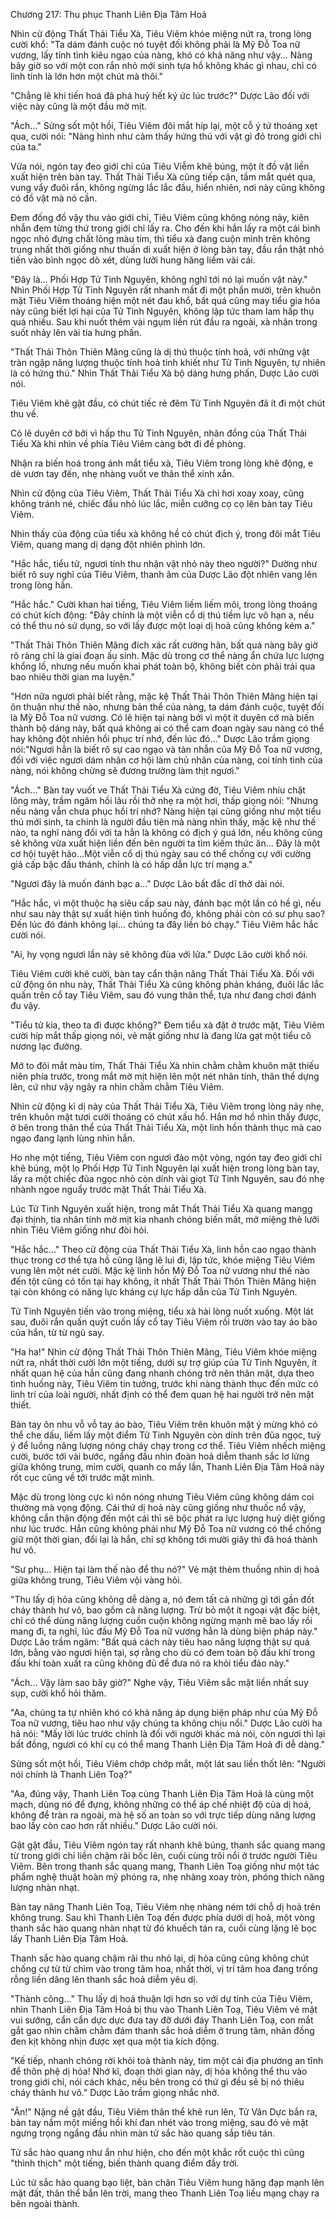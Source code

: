 




Chương 217: Thu phục Thanh Liên Địa Tâm Hoả


Nhìn cử động Thất Thải Tiểu Xà, Tiêu Viêm khóe miệng nứt ra, trong lòng cười khổ: "Ta dám đánh cuộc nó tuyệt đối không phải là Mỹ Đỗ Toa nữ vương, lấy tính tình kiêu ngạo của nàng, khó có khả năng như vậy... Nàng bây giờ so với một con rắn nhỏ mới sinh tựa hồ không khác gì nhau, chỉ có linh tính là lớn hơn một chút mà thôi."

"Chẳng lẽ khi tiến hoá đã phá huỷ hết ký ức lúc trước?" Dược Lão đối với việc này cũng là một đầu mờ mịt.

"Ách..." Sửng sốt một hồi, Tiêu Viêm đôi mắt híp lại, một cỗ ý tứ thoáng xẹt qua, cười nói: "Nàng hình như cảm thấy hứng thú với vật gì đó trong giới chỉ của ta."

Vừa nói, ngón tay đeo giới chỉ của Tiêu Viễm khẽ búng, một ít đồ vật liền xuất hiện trên bàn tay. Thất Thải Tiểu Xà cũng tiếp cận, tầm mắt quét qua, vung vẩy đuôi rắn, không ngừng lắc lắc đầu, hiển nhiên, nơi này cũng không có đồ vật mà nó cần.

Đem đống đồ vậy thu vào giới chỉ, Tiêu Viêm cũng không nóng nảy, kiên nhẫn đem từng thứ trong giới chỉ lấy ra. Cho đến khi hắn lấy ra một cái bình ngọc nhỏ đựng chất lỏng màu tím, thì tiểu xà đang cuộn mình trên không trung nhất thời giống như thuấn di xuất hiện ở lòng bàn tay, đầu rắn thật nhỏ tiến vào bình ngọc dò xét, dùng lưỡi hung hăng liếm vài cái.

"Đây là... Phối Hợp Tử Tinh Nguyên, không nghĩ tới nó lại muốn vật này." Nhìn Phối Hợp Tử Tinh Nguyên rất nhanh mất đi một phần mười, trên khuôn mặt Tiêu Viêm thoáng hiện một nét đau khổ, bất quá cũng may tiểu gia hỏa này cũng biết lợi hại của Tử Tinh Nguyên, không lập tức tham lam hấp thụ quá nhiều. Sau khi nuốt thêm vài ngụm liền rút đầu ra ngoài, xà nhãn trong suốt nhảy lên vài tia hưng phấn.

"Thất Thải Thôn Thiên Mãng cũng là dị thú thuộc tính hoả, với những vật tràn ngập năng lượng thuộc tính hoả tinh khiết như Tử Tinh Nguyên, tự nhiên là có hứng thú." Nhìn Thất Thải Tiểu Xà bộ dáng hưng phấn, Dược Lão cười nói.

Tiêu Viêm khẽ gật đầu, có chút tiếc rẻ đêm Tử Tinh Nguyên đã ít đi một chút thu về.

Có lẽ duyên cớ bởi vì hấp thu Tử Tinh Nguyên, nhãn đồng của Thất Thải Tiểu Xà khi nhìn về phía Tiêu Viêm càng bớt đi đề phòng.

Nhận ra biến hoá trong ánh mắt tiểu xà, Tiêu Viêm trong lòng khẽ động, e dè vươn tay đến, nhẹ nhàng vuốt ve thân thể xinh xắn.

Nhìn cử động của Tiêu Viêm, Thất Thải Tiểu Xà chỉ hơi xoay xoay, cũng không tránh né, chiếc đầu nhỏ lúc lắc, miễn cưỡng cọ cọ lên bàn tay Tiêu Viêm.

Nhìn thấy của động của tiểu xà không hề có chút địch ý, trong đôi mắt Tiêu Viêm, quang mang dị dạng đột nhiên phình lớn.

"Hắc hắc, tiểu tử, ngươi tính thu nhận vật nhỏ này theo người?" Dường như biết rõ suy nghĩ của Tiêu Viêm, thanh âm của Dược Lão đột nhiên vang lên trong lòng hắn.

"Hắc hắc." Cười khan hai tiếng, Tiêu Viêm liếm liếm môi, trong lòng thoáng có chút kích động: "Đây chính là một viễn cổ dị thú tiềm lực vô hạn a, nếu có thể thu nó sử dụng, so với lấy được một loại dị hoả cũng không kém a."

"Thất Thải Thôn Thiên Mãng đích xác rất cường hãn, bất quá nàng bây giờ rõ ràng chỉ là giai đoạn ấu sinh. Mặc dù trong cơ thể nàng ẩn chứa lực lượng khổng lồ, nhưng nếu muốn khai phát toàn bộ, không biết còn phải trải qua bao nhiêu thời gian ma luyện."

"Hơn nữa ngươi phải biết rằng, mặc kệ Thất Thải Thôn Thiên Mãng hiện tại ôn thuận như thế nào, nhưng bản thể của nàng, ta dám đánh cuộc, tuyệt đối là Mỹ Đỗ Toa nữ vương. Có lẽ hiện tại nàng bởi vì một ít duyên cớ mà biến thành bộ dáng này, bất quá không ai có thể cam đoan ngày sau nàng có thể hay không đột nhiên hồi phục trí nhớ, đến lúc đó..." Dược Lão trầm giọng nói:"Ngươi hẳn là biết rõ sự cao ngạo và tàn nhẫn của Mỹ Đỗ Toa nữ vương, đối với việc ngươi dám nhân cơ hội làm chủ nhân của nàng, coi tính tình của nàng, nói không chừng sẽ đương trường làm thịt ngươi."

"Ách..." Bàn tay vuốt ve Thất Thải Tiểu Xà cứng đờ, Tiêu Viêm nhíu chặt lông mày, trầm ngâm hồi lâu rồi thở nhẹ ra một hơi, thấp giọng nói: "Nhưng nếu nàng vẫn chưa phục hồi trí nhớ? Nàng hiện tại cũng giống như một tiểu thú mới sinh, ta chính là người đầu tiên mà nàng nhìn thấy, mặc kệ như thế nào, ta nghĩ nàng đối với ta hẳn là không có địch ý quá lớn, nếu không cũng sẽ không vừa xuất hiện liền đến bên người ta tìm kiếm thức ăn... Đây là một cơ hội tuyệt hảo...Một viễn cổ dị thú ngày sau có thể chống cự với cường giả cấp bậc đấu thánh, chính là có hấp dẫn lực trí mạng a."

"Ngươi đây là muốn đánh bạc a..." Dược Lão bất đắc dĩ thở dài nói.

"Hắc hắc, vì một thuộc hạ siêu cấp sau này, đánh bạc một lần có hề gì, nếu như sau này thật sự xuất hiện tình huống đó, không phải còn có sư phụ sao? Đến lúc đó đánh không lại... chúng ta đây liền bỏ chạy." Tiêu Viêm hắc hắc cười nói.

"Ai, hy vọng ngươi lần này sẽ không đùa với lửa." Dược Lão cười khổ nói.

Tiêu Viêm cười khẽ cười, bàn tay cẩn thận nâng Thất Thải Tiểu Xà. Đối với cử động ôn nhu này, Thất Thải Tiểu Xà cũng không phản kháng, đuôi lắc lắc quấn trên cổ tay Tiêu Viêm, sau đó vung thân thể, tựa như đang chơi đánh đu vậy.

"Tiểu tử kia, theo ta đi được không?" Đem tiểu xà đặt ở trước mặt, Tiêu Viêm cười híp mắt thấp giọng nói, vẻ mặt giống như là đang lừa gạt một tiểu cô nương lạc đường.

Mở to đôi mắt màu tím, Thất Thải Tiểu Xà nhìn chằm chằm khuôn mặt thiếu niên phía trước, trong mắt mờ mịt hiện lên một nét nhân tính, thân thể dựng lên, cứ như vậy ngây ra nhìn chằm chằm Tiêu Viêm.

Nhìn cử động kì dị này của Thất Thải Tiểu Xà, Tiêu Viêm trong lòng nảy nhẹ, trên khuôn mặt tươi cười thoáng có chút xấu hổ. Hắn mơ hồ nhìn thấy được, ở bên trong thân thể của Thất Thải Tiểu Xà, một linh hồn thành thục mà cao ngạo đang lạnh lùng nhìn hắn.

Ho nhẹ một tiếng, Tiêu Viêm con ngươi đảo một vòng, ngón tay đeo giới chỉ khẽ búng, một lọ Phối Hợp Tử Tinh Nguyên lại xuất hiện trong lòng bàn tay, lấy ra một chiếc đũa ngọc nhỏ còn dính vài giọt Tử Tinh Nguyên, sau đó nhẹ nhành ngoe nguẩy trước mặt Thất Thải Tiểu Xà.

Lúc Tử Tinh Nguyên xuất hiện, trong mắt Thất Thải Tiểu Xà quang mangg đại thịnh, tia nhân tính mờ mịt kia nhanh chóng biến mất, mở miệng thè lưỡi nhìn Tiêu Viêm giống như đòi hỏi.

"Hắc hắc..." Theo cử động của Thất Thải Tiểu Xà, linh hồn cao ngạo thành thục trong cơ thể tựa hồ cũng lặng lẽ lui đi, lập tức, khóe miệng Tiêu Viêm vung lên một nét cười. Mặc kệ linh hồn Mỹ Đỗ Toa nữ vương như thế nào đến tột cũng có tồn tại hay không, ít nhất Thất Thải Thôn Thiên Mãng hiện tại còn không có năng lực kháng cự lực hấp dẫn của Tử Tinh Nguyên.

Tử Tinh Nguyên tiến vào trong miệng, tiểu xà hài lòng nuốt xuống. Một lát sau, đuôi rắn quấn quýt cuốn lấy cổ tay Tiêu Viêm rồi trườn vào tay áo bào của hắn, từ từ ngủ say.

"Ha ha!" Nhìn cử động Thất Thải Thôn Thiên Mãng, Tiêu Viêm khóe miệng nứt ra, nhất thời cười lớn một tiếng, dưới sự trợ giúp của Tử Tinh Nguyên, ít nhất quan hệ của hắn cũng đang nhanh chóng trở nên thân mật, dựa theo tình huống này, Tiêu Viêm tin tưởng, trước khi nàng thành thục đến mức có linh trí của loài người, nhất định có thể đem quan hệ hai người trở nên mật thiết.

Bàn tay ôn nhu vỗ vỗ tay áo bào, Tiêu Viêm trên khuôn mặt ý mừng khó có thể che dấu, liếm lấy một điểm Tử Tinh Nguyên còn dính trên đũa ngọc, tuỳ ý để luồng năng lượng nóng cháy chạy trong cơ thể. Tiêu Viêm nhếch miệng cười, bước tới vài bước, ngẩng đầu nhìn đoàn hoả diễm thanh sắc lơ lửng giữa không trung, mỉm cười, quanh co mấy lần, Thanh Liên Địa Tâm Hoả này rốt cục cũng về tới trước mặt mình.

Mặc dù trong lòng cực kì nôn nóng nhưng Tiêu Viêm cũng không dám coi thường mà vọng động. Cái thứ dị hoả này cũng giống như thuốc nổ vậy, không cẩn thận động đến một cái thì sẽ bộc phát ra lực lượng huỷ diệt giống như lúc trước. Hắn cũng không phải như Mỹ Đỗ Toa nữ vương có thể chống giữ một thời gian, đổi lại là hắn, chỉ sợ không tới mười giây thì đã hoá thành hư vô.

"Sư phụ... Hiện tại làm thế nào để thu nó?" Vẻ mặt thèm thuồng nhìn dị hoả giữa không trung, Tiêu Viêm vội vàng hỏi.

"Thu lấy dị hỏa cũng không dễ dàng a, nó đem tất cả những gì tới gần đốt cháy thành hư vô, bao gồm cả năng lượng. Trừ bỏ một ít ngoại vật đặc biệt, chỉ có thể dùng năng lượng cuồn cuộn không ngừng mạnh mẽ bao lấy rồi mang đi, ta nghĩ, lúc đầu Mỹ Đỗ Toa nữ vương hẳn là dùng biện pháp này." Dược Lão trầm ngâm: "Bất quá cách này tiêu hao năng lượng thật sự quá lớn, bằng vào ngươi hiện tại, sợ rằng cho dù có đem toàn bộ đấu khí trong đấu khí toàn xuất ra cũng không đủ để đưa nó ra khỏi tiểu đảo này."

"Ách... Vậy làm sao bây giờ?" Nghe vậy, Tiêu Viêm sắc mặt liền nhất suy sụp, cười khổ hỏi thăm.

"Aa, chúng ta tự nhiên khó có khả năng áp dụng biện pháp như của Mỹ Đỗ Toa nữ vương, tiêu hao như vậy chúng ta không chịu nổi." Dược Lão cười ha hả nói: "Mấy lời lúc trước chính là đối với người khác mà nói, còn ngươi thì lại bất đồng, ngươi có khí cụ có thể mang Thanh Liên Địa Tâm Hoả đi dễ dàng."

Sửng sốt một hồi, Tiêu Viêm chớp chớp mắt, một lát sau liền thốt lên: "Người nói chính là Thanh Liên Toạ?"

"Aa, đúng vậy, Thanh Liên Toạ cùng Thanh Liên Địa Tâm Hoả là cùng một mạch, dùng nó để đựng, không những có thể áp chế nhiệt độ của dị hoả, không để tràn ra ngoài, mà hệ số an toàn so với trực tiếp dùng năng lượng bao lấy còn cao hơn rất nhiều." Dược Lão cười nói.

Gật gật đầu, Tiêu Viêm ngón tay rất nhanh khẽ búng, thanh sắc quang mang từ trong giới chỉ liền chậm rãi bốc lên, cuối cùng trôi nổi ở trước người Tiêu Viêm. Bên trong thanh sắc quang mang, Thanh Liên Toạ giống như một tác phẩm nghệ thuật hoàn mỹ phóng ra, nhẹ nhàng xoay tròn, phóng thích năng lượng nhàn nhạt.

Bàn tay nâng Thanh Liên Toạ, Tiêu Viêm nhẹ nhàng ném tới chỗ dị hoả trên không trung. Sau khi Thanh Liên Toạ đến được phía dưới dị hoả, một vòng thanh sắc hào quang nhàn nhạt từ đó khuếch tán ra, cuối cùng lặng lẽ bọc lấy Thanh Liên Địa Tâm Hoả.

Thanh sắc hào quang chậm rãi thu nhỏ lại, dị hỏa cũng cũng không chút chống cự từ từ chìm vào trong tâm hoa, nhất thời, vị trí tâm hoa đang trống rỗng liền dâng lên thanh sắc hoả diễm yêu dị.

"Thành công..." Thu lấy dị hoả thuận lợi hơn so với dự tính của Tiêu Viêm, nhìn Thanh Liên Địa Tâm Hoả bị thu vào Thanh Liên Toạ, Tiêu Viêm vẻ mặt vui sướng, cẩn cẩn dực dực đưa tay đỡ dưới đáy Thanh Liên Toạ, con mắt gắt gao nhìn chằm chằm đám thanh sắc hoả diễm ở trung tâm, nhãn đồng đen kịt không nhịn được xẹt qua một tia kích động.

"Kế tiếp, nhanh chóng rời khỏi toà thành này, tìm một cái địa phương an tĩnh để thôn phệ dị hỏa! Nhớ kĩ, đoạn thời gian này, dị hỏa không thể thu vào trong giới chỉ, nói cách khác, nếu bên trong có thứ gì đều sẽ bị nó thiêu cháy thành hư vô." Dược Lão trầm giọng nhắc nhở.

"Ân!" Nặng nề gật đầu, Tiêu Viêm thân thể khẽ run lên, Tử Vân Dực bắn ra, bàn tay nắm một miếng hồi khí đan nhét vào trong miệng, sau đó vẻ mặt ngưng trọng ngẩng đầu nhìn màn tử sắc hào quang sắp tiêu tán.

Tử sắc hào quang như ẩn như hiện, cho đến một khắc rốt cuộc thì cũng "thình thịch" một tiếng, biến thành quang điểm đầy trời.

Lúc tử sắc hào quang bạo liệt, bàn chân Tiêu Viêm hung hăng đạp mạnh lên mặt đất, thân thể bắn lên trời, mang theo Thanh Liên Toạ liều mạng chạy ra bên ngoài thành.




